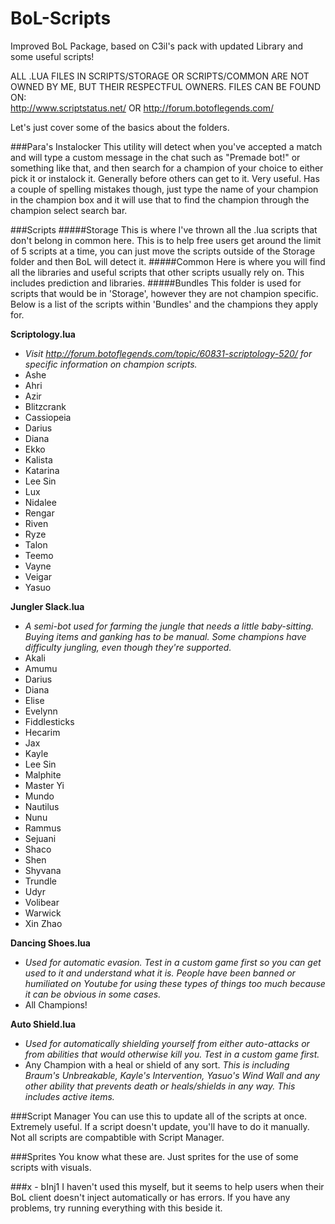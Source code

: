 # BoL-Scripts
Improved BoL Package, based on C3il's pack with updated Library and some useful scripts!

ALL .LUA FILES IN SCRIPTS/STORAGE OR SCRIPTS/COMMON ARE NOT OWNED BY ME, BUT THEIR RESPECTFUL OWNERS.
FILES CAN BE FOUND ON:  
http://www.scriptstatus.net/ OR http://forum.botoflegends.com/

Let's just cover some of the basics about the folders.

###Para's Instalocker
This utility will detect when you've accepted a match and will type a custom message in the chat such as "Premade bot!" or something like that, and then search for a champion of your choice to either pick it or instalock it. Generally before others can get to it. Very useful. Has a couple of spelling mistakes though, just type the name of your champion in the champion box and it will use that to find the champion through the champion select search bar.

###Scripts
#####Storage
This is where I've thrown all the .lua scripts that don't belong in common here. This is to help free users get around the limit of 5 scripts at a time, you can just move the scripts outside of the Storage folder and then BoL will detect it.
#####Common
Here is where you will find all the libraries and useful scripts that other scripts usually rely on. This includes prediction and libraries.
#####Bundles
This folder is used for scripts that would be in 'Storage', however they are not champion specific.
Below is a list of the scripts within 'Bundles' and the champions they apply for.

**Scriptology.lua** 
- *Visit http://forum.botoflegends.com/topic/60831-scriptology-520/ for specific information on champion scripts.*
- Ashe 
- Ahri
- Azir
- Blitzcrank
- Cassiopeia
- Darius
- Diana
- Ekko
- Kalista
- Katarina
- Lee Sin
- Lux
- Nidalee
- Rengar
- Riven
- Ryze
- Talon
- Teemo
- Vayne
- Veigar
- Yasuo

**Jungler Slack.lua** 
- *A semi-bot used for farming the jungle that needs a little baby-sitting. Buying items and ganking has to be manual. Some champions have difficulty jungling, even though they're supported.*
- Akali 
- Amumu
- Darius
- Diana
- Elise
- Evelynn
- Fiddlesticks
- Hecarim
- Jax
- Kayle
- Lee Sin
- Malphite
- Master Yi
- Mundo
- Nautilus
- Nunu
- Rammus
- Sejuani
- Shaco
- Shen
- Shyvana
- Trundle
- Udyr
- Volibear
- Warwick
- Xin Zhao

**Dancing Shoes.lua**
- *Used for automatic evasion. Test in a custom game first so you can get used to it and understand what it is. People have been banned or humiliated on Youtube for using these types of things too much because it can be obvious in some cases.*
- All Champions!

**Auto Shield.lua**
- *Used for automatically shielding yourself from either auto-attacks or from abilities that would otherwise kill you. Test in a custom game first.*
- Any Champion with a heal or shield of any sort. *This is including Braum's Unbreakable, Kayle's Intervention, Yasuo's Wind Wall and any other ability that prevents death or heals/shields in any way. This includes active items.*

###Script Manager
You can use this to update all of the scripts at once. Extremely useful.
If a script doesn't update, you'll have to do it manually. Not all scripts are compabtible with Script Manager.

###Sprites
You know what these are.
Just sprites for the use of some scripts with visuals.

###x - bInj1
I haven't used this myself, but it seems to help users when their BoL client doesn't inject automatically or has errors.
If you have any problems, try running everything with this beside it.

